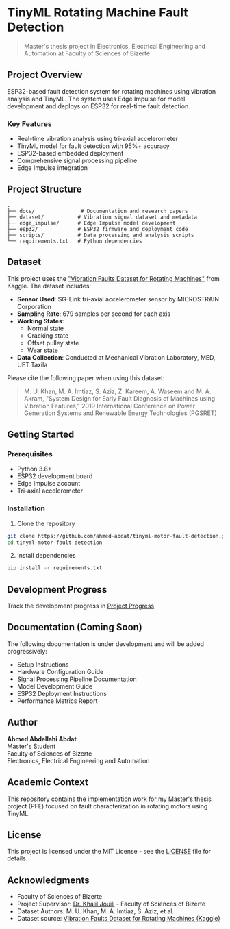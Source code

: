 # TinyML Rotating Machine Fault Detection

> Master's thesis project in Electronics, Electrical Engineering and Automation at Faculty of Sciences of Bizerte

## Project Overview

ESP32-based fault detection system for rotating machines using vibration analysis and TinyML. The system uses Edge Impulse for model development and deploys on ESP32 for real-time fault detection.

### Key Features

- Real-time vibration analysis using tri-axial accelerometer
- TinyML model for fault detection with 95%+ accuracy
- ESP32-based embedded deployment
- Comprehensive signal processing pipeline
- Edge Impulse integration

## Project Structure

```
.
├── docs/               # Documentation and research papers
├── dataset/           # Vibration signal dataset and metadata
├── edge_impulse/      # Edge Impulse model development
├── esp32/             # ESP32 firmware and deployment code
├── scripts/           # Data processing and analysis scripts
└── requirements.txt   # Python dependencies
```

## Dataset

This project uses the ["Vibration Faults Dataset for Rotating Machines"](https://www.kaggle.com/datasets/sumairaziz/vibration-faults-dataset-for-rotating-machines) from Kaggle. The dataset includes:

- **Sensor Used**: SG-Link tri-axial accelerometer sensor by MICROSTRAIN Corporation
- **Sampling Rate**: 679 samples per second for each axis
- **Working States**:
  - Normal state
  - Cracking state
  - Offset pulley state
  - Wear state
- **Data Collection**: Conducted at Mechanical Vibration Laboratory, MED, UET Taxila

Please cite the following paper when using this dataset:

> M. U. Khan, M. A. Imtiaz, S. Aziz, Z. Kareem, A. Waseem and M. A. Akram, "System Design for Early Fault Diagnosis of Machines using Vibration Features," 2019 International Conference on Power Generation Systems and Renewable Energy Technologies (PGSRET)

## Getting Started

### Prerequisites

- Python 3.8+
- ESP32 development board
- Edge Impulse account
- Tri-axial accelerometer

### Installation

1. Clone the repository

```bash
git clone https://github.com/ahmed-abdat/tinyml-motor-fault-detection.git
cd tinyml-motor-fault-detection
```

2. Install dependencies

```bash
pip install -r requirements.txt
```

## Development Progress

Track the development progress in [Project Progress](docs/project/progress.md)

## Documentation (Coming Soon)

The following documentation is under development and will be added progressively:

- Setup Instructions
- Hardware Configuration Guide
- Signal Processing Pipeline Documentation
- Model Development Guide
- ESP32 Deployment Instructions
- Performance Metrics Report

## Author

**Ahmed Abdellahi Abdat**  
Master's Student  
Faculty of Sciences of Bizerte  
Electronics, Electrical Engineering and Automation

## Academic Context

This repository contains the implementation work for my Master's thesis project (PFE) focused on fault characterization in rotating motors using TinyML.

## License

This project is licensed under the MIT License - see the [LICENSE](LICENSE) file for details.

## Acknowledgments

- Faculty of Sciences of Bizerte
- Project Supervisor: [Dr. Khalil Jouili](https://www.researchgate.net/profile/Khalil-Jouili) - Faculty of Sciences of Bizerte
- Dataset Authors: M. U. Khan, M. A. Imtiaz, S. Aziz, et al.
- Dataset source: [Vibration Faults Dataset for Rotating Machines (Kaggle)](https://www.kaggle.com/datasets/sumairaziz/vibration-faults-dataset-for-rotating-machines)
